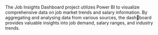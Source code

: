The Job Insights Dashboard project utilizes Power BI to visualize comprehensive data on job market trends and salary information.
By aggregating and analysing data from various sources, the dashboard provides valuable insights into job demand, salary ranges, and industry trends.
